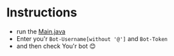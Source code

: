 # Instructions
+   run the [Main.java](Main.java)
+   Enter you'r `Bot-Username[without '@']` and `Bot-Token`
+   and then check You'r bot 😊